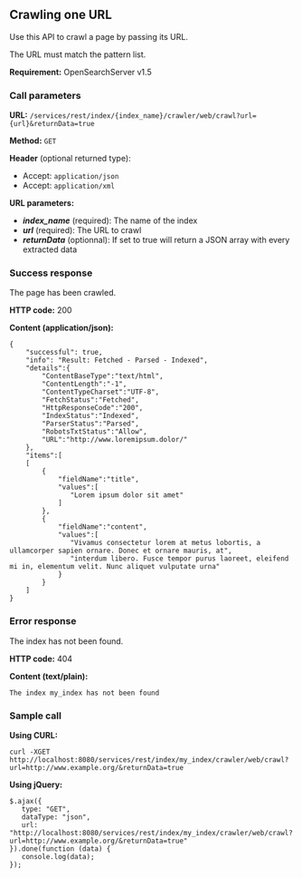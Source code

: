 ## Crawling one URL

Use this API to crawl a page by passing its URL.

The URL must match the pattern list. 

**Requirement:** OpenSearchServer v1.5

### Call parameters

**URL:** ```/services/rest/index/{index_name}/crawler/web/crawl?url={url}&returnData=true```

**Method:** ```GET```

**Header** (optional returned type):
- Accept: ```application/json```
- Accept: ```application/xml```

**URL parameters:**
- _**index_name**_ (required): The name of the index
- _**url**_ (required): The URL to crawl
- _**returnData**_ (optionnal): If set to true will return a JSON array with every extracted data

### Success response
The page has been crawled.

**HTTP code:**
200

**Content (application/json):**

    {
        "successful": true,
        "info": "Result: Fetched - Parsed - Indexed",
	    "details":{  
			"ContentBaseType":"text/html",
			"ContentLength":"-1",
			"ContentTypeCharset":"UTF-8",
			"FetchStatus":"Fetched",
			"HttpResponseCode":"200",
			"IndexStatus":"Indexed",
			"ParserStatus":"Parsed",
			"RobotsTxtStatus":"Allow",
			"URL":"http://www.loremipsum.dolor/"
		},
		"items":[  
		[  
			{  
				"fieldName":"title",
				"values":[  
				   "Lorem ipsum dolor sit amet"
				]
			},
			{  
				"fieldName":"content",
				"values":[  
				   "Vivamus consectetur lorem at metus lobortis, a ullamcorper sapien ornare. Donec et ornare mauris, at",
				   "interdum libero. Fusce tempor purus laoreet, eleifend mi in, elementum velit. Nunc aliquet vulputate urna"
				}
			}
		]
    }


### Error response

The index has not been found.

**HTTP code:**
404

**Content (text/plain):**

    The index my_index has not been found


### Sample call

**Using CURL:**

    curl -XGET http://localhost:8080/services/rest/index/my_index/crawler/web/crawl?url=http://www.example.org/&returnData=true


**Using jQuery:**

    $.ajax({ 
       type: "GET",
       dataType: "json",
       url: "http://localhost:8080/services/rest/index/my_index/crawler/web/crawl?url=http://www.example.org/&returnData=true"
    }).done(function (data) {
       console.log(data);
    });
